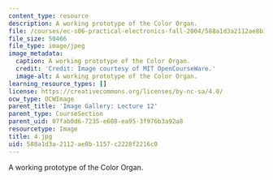 ```yaml
---
content_type: resource
description: A working prototype of the Color Organ.
file: /courses/ec-s06-practical-electronics-fall-2004/588a1d3a2112ae8b1157c2228f2216c0_4.jpg
file_size: 50466
file_type: image/jpeg
image_metadata:
  caption: A working prototype of the Color Organ.
  credit: 'Credit: Image courtesy of MIT OpenCourseWare.'
  image-alt: A working prototype of the Color Organ.
learning_resource_types: []
license: https://creativecommons.org/licenses/by-nc-sa/4.0/
ocw_type: OCWImage
parent_title: 'Image Gallery: Lecture 12'
parent_type: CourseSection
parent_uid: 07fab0d6-7235-e608-ea95-3f976b3a92a8
resourcetype: Image
title: 4.jpg
uid: 588a1d3a-2112-ae8b-1157-c2228f2216c0
---
```

A working prototype of the Color Organ.